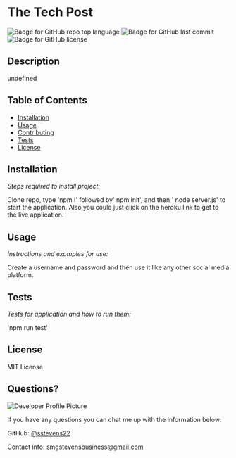 # The Tech Post

![Badge for GitHub repo top language](https://img.shields.io/github/languages/top/sstevens22/Tech-Post?style=flat&logo=appveyor) 
![Badge for GitHub last commit](https://img.shields.io/github/last-commit/sstevens22/Tech-Post?style=flat&logo=appveyor)
![Badge for GitHub license](https://img.shields.io/github/license/sstevens22/Tech-Post?style=flat&logo=appveyor)

## Description  

undefined

## Table of Contents
  * [Installation](#installation)
  * [Usage](#usage)
  * [Contributing](#contributing)
  * [Tests](#tests)
* [License](#license)

## Installation

*Steps required to install project:*

Clone repo, type 'npm I' followed by' npm init', and then ' node server.js' to start the application. Also you could just click on the heroku link to get to the live application.

## Usage 

*Instructions and examples for use:*

Create a username and password and then use it like any other social media platform. 

## Tests

*Tests for application and how to run them:*

'npm run test'

## License

MIT License


## Questions?

![Developer Profile Picture](https://avatars.githubusercontent.com/u/77650590?v=4) 

If you have any questions you can chat me up with the information below:

GitHub: [@sstevens22](https://api.github.com/users/sstevens22)


Contact info: smgstevensbusiness@gmail.com

